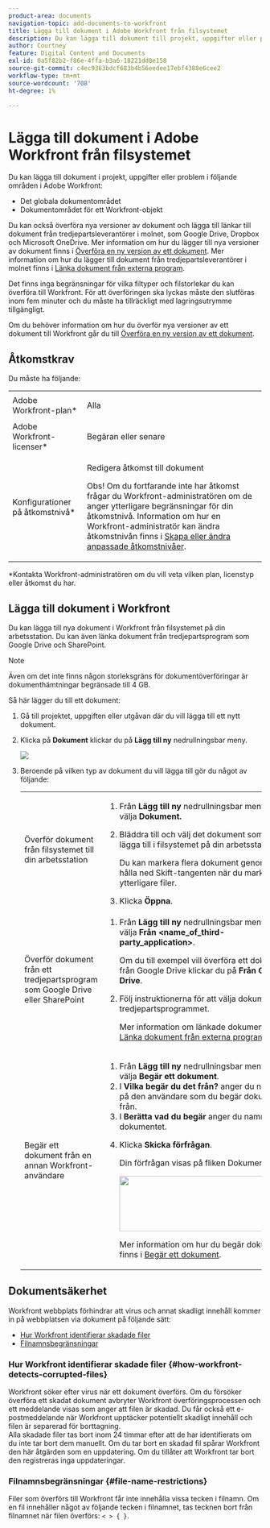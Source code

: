 ```yaml
---
product-area: documents
navigation-topic: add-documents-to-workfront
title: Lägga till dokument i Adobe Workfront från filsystemet
description: Du kan lägga till dokument till projekt, uppgifter eller problem i följande områden i Adobe Workfront - REDIGERA ME.
author: Courtney
feature: Digital Content and Documents
exl-id: 0a5f82b2-f86e-4ffa-b3a6-18221dd0e158
source-git-commit: c4ec9363bdcf683b4b56eedee17ebf4388e6cee2
workflow-type: tm+mt
source-wordcount: '708'
ht-degree: 1%

---
```


# Lägga till dokument i Adobe Workfront från filsystemet

Du kan lägga till dokument i projekt, uppgifter eller problem i följande områden i Adobe Workfront:

* Det globala dokumentområdet
* Dokumentområdet för ett Workfront-objekt

Du kan också överföra nya versioner av dokument och lägga till länkar till dokument från tredjepartsleverantörer i molnet, som Google Drive, Dropbox och Microsoft OneDrive. Mer information om hur du lägger till nya versioner av dokument finns i [Överföra en ny version av ett dokument](../../documents/managing-documents/upload-new-document-version.md). Mer information om hur du lägger till dokument från tredjepartsleverantörer i molnet finns i [Länka dokument från externa program](../../documents/adding-documents-to-workfront/link-documents-from-external-apps.md).

Det finns inga begränsningar för vilka filtyper och filstorlekar du kan överföra till Workfront. För att överföringen ska lyckas måste den slutföras inom fem minuter och du måste ha tillräckligt med lagringsutrymme tillgängligt.

Om du behöver information om hur du överför nya versioner av ett dokument till Workfront går du till [Överföra en ny version av ett dokument](../../documents/managing-documents/upload-new-document-version.md).

## Åtkomstkrav

Du måste ha följande:

<table style="table-layout:auto"> 
 <col> 
 <col> 
 <tbody> 
  <tr> 
   <td role="rowheader">Adobe Workfront-plan*</td> 
   <td> <p> Alla</p> </td> 
  </tr> 
  <tr> 
   <td role="rowheader">Adobe Workfront-licenser*</td> 
   <td> <p>Begäran eller senare</p> </td> 
  </tr> 
  <tr> 
   <td role="rowheader">Konfigurationer på åtkomstnivå*</td> 
   <td> <p>Redigera åtkomst till dokument</p> <p>Obs! Om du fortfarande inte har åtkomst frågar du Workfront-administratören om de anger ytterligare begränsningar för din åtkomstnivå. Information om hur en Workfront-administratör kan ändra åtkomstnivån finns i <a href="../../administration-and-setup/add-users/configure-and-grant-access/create-modify-access-levels.md" class="MCXref xref">Skapa eller ändra anpassade åtkomstnivåer</a>.</p> </td> 
  </tr> 
 </tbody> 
</table>

&#42;Kontakta Workfront-administratören om du vill veta vilken plan, licenstyp eller åtkomst du har.

## Lägga till dokument i Workfront

Du kan lägga till nya dokument i Workfront från filsystemet på din arbetsstation. Du kan även länka dokument från tredjepartsprogram som Google Drive och SharePoint.

>[!NOTE]
>
>Även om det inte finns någon storleksgräns för dokumentöverföringar är dokumenthämtningar begränsade till 4 GB.

Så här lägger du till ett dokument:

1. Gå till projektet, uppgiften eller utgåvan där du vill lägga till ett nytt dokument.
1. Klicka på **Dokument** klickar du på **Lägg till ny** nedrullningsbar meny.

   ![](assets/add-new-350x138.png)

1. Beroende på vilken typ av dokument du vill lägga till gör du något av följande:

   <table style="table-layout:auto"> 
    <col> 
    <col> 
    <tbody> 
     <tr> 
      <td role="rowheader">Överför dokument från filsystemet till din arbetsstation</td> 
      <td> 
       <ol> 
        <li value="1">Från <strong>Lägg till ny</strong> nedrullningsbar meny, välja <strong>Dokument.</strong></li> 
        <li value="2"> <p>Bläddra till och välj det dokument som du vill lägga till i filsystemet på din arbetsstation.<br></p> <p>Du kan markera flera dokument genom att hålla ned Skift-tangenten när du markerar ytterligare filer.</p> </li> 
        <li value="3">Klicka <strong>Öppna</strong>.</li> 
       </ol> </td> 
     </tr> 
     <tr> 
      <td role="rowheader">Överför dokument från ett tredjepartsprogram som Google Drive eller SharePoint</td> 
      <td> 
       <ol> 
        <li value="1"> <p>Från <strong>Lägg till ny</strong> nedrullningsbar meny, välja <strong>Från &lt;name_of_third-party_application&gt;</strong>.</p> <p>Om du till exempel vill överföra ett dokument från Google Drive klickar du på <strong>Från Google Drive</strong>.</p> </li> 
        <li value="2"> <p>Följ instruktionerna för att välja dokumentet i tredjepartsprogrammet.<br></p> <p>Mer information om länkade dokument finns i <a href="../../documents/adding-documents-to-workfront/link-documents-from-external-apps.md" class="MCXref xref">Länka dokument från externa program</a>.</p> </li> 
       </ol> </td> 
     </tr> 
     <tr> 
      <td role="rowheader">Begär ett dokument från en annan Workfront-användare</td> 
      <td> 
       <ol> 
        <li value="1">Från <strong>Lägg till ny</strong> nedrullningsbar meny, välja <strong>Begär ett dokument</strong>.</li> 
        <li value="2">I <strong>Vilka begär du det från?</strong> anger du namnet på den användare som du begär dokumentet från.</li> 
        <li value="3">I <strong>Berätta vad du begär</strong> anger du namnet på dokumentet.</li> 
        <li value="4"> <p>Klicka <strong>Skicka förfrågan</strong>.</p> <p>Din förfrågan visas på fliken Dokument.</p> <p> <img src="assets/request-a-document-350x110.png" style="width: 350;height: 110;" data-mc-conditions="QuicksilverOrClassic.Quicksilver"> </p> <p>Mer information om hur du begär dokument finns i <a href="../../documents/adding-documents-to-workfront/request-a-document.md" class="MCXref xref">Begär ett dokument</a>.</p> </li> 
       </ol> </td> 
     </tr> 
    </tbody> 
   </table>

## Dokumentsäkerhet

Workfront webbplats förhindrar att virus och annat skadligt innehåll kommer in på webbplatsen via dokument på följande sätt:

* [Hur Workfront identifierar skadade filer](#how-workfront-detects-corrupted-files)
* [Filnamnsbegränsningar](#file-name-restrictions)

### Hur Workfront identifierar skadade filer {#how-workfront-detects-corrupted-files}

Workfront söker efter virus när ett dokument överförs. Om du försöker överföra ett skadat dokument avbryter Workfront överföringsprocessen och ett meddelande visas som anger att filen är skadad. Du får också ett e-postmeddelande när Workfront upptäcker potentiellt skadligt innehåll och filen är separerad för borttagning.\
Alla skadade filer tas bort inom 24 timmar efter att de har identifierats om du inte tar bort dem manuellt. Om du tar bort en skadad fil spårar Workfront den här åtgärden som en uppdatering. Om du tillåter att Workfront tar bort den registreras inga uppdateringar.

### Filnamnsbegränsningar {#file-name-restrictions}

Filer som överförs till Workfront får inte innehålla vissa tecken i filnamn. Om en fil innehåller något av följande tecken i filnamnet, tas tecknen bort från filnamnet när filen överförs: `< > { }`.
